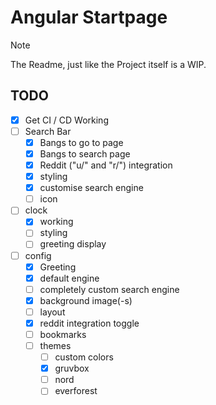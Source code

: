 # Angular Startpage
> [!NOTE]
> The Readme, just like the Project itself is a WIP.

## TODO
- [X] Get CI / CD Working
- [ ] Search Bar
  - [X] Bangs to go to page
  - [X] Bangs to search page
  - [X] Reddit ("u/" and "r/") integration
  - [X] styling
  - [X] customise search engine
  - [ ] icon
- [ ] clock
  - [X] working
  - [ ] styling
  - [ ] greeting display
- [ ] config
  - [X] Greeting
  - [X] default engine
  - [ ] completely custom search engine
  - [X] background image(-s)
  - [ ] layout
  - [X] reddit integration toggle
  - [ ] bookmarks
  - [ ] themes
    - [ ] custom colors
    - [X] gruvbox
    - [ ] nord
    - [ ] everforest